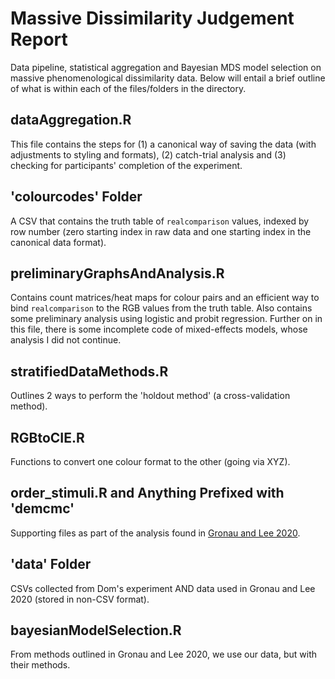 # Massive Dissimilarity Judgement Report
Data pipeline, statistical aggregation and Bayesian MDS model selection on massive phenomenological dissimilarity data.
Below will entail a brief outline of what is within each of the files/folders in the directory.

## dataAggregation.R
This file contains the steps for (1) a canonical way of saving the data (with adjustments to styling and formats), (2) catch-trial analysis and (3) checking for participants' completion of the experiment.

## 'colourcodes' Folder
A CSV that contains the truth table of `realcomparison` values, indexed by row number (zero starting index in raw data and one starting index in the canonical data format).

## preliminaryGraphsAndAnalysis.R
Contains count matrices/heat maps for colour pairs and an efficient way to bind `realcomparison` to the RGB values from the truth table.
Also contains some preliminary analysis using logistic and probit regression.
Further on in this file, there is some incomplete code of mixed-effects models, whose analysis I did not continue.

## stratifiedDataMethods.R
Outlines 2 ways to perform the 'holdout method' (a cross-validation method).

## RGBtoCIE.R
Functions to convert one colour format to the other (going via XYZ).

## order_stimuli.R and Anything Prefixed with 'demcmc'
Supporting files as part of the analysis found in [Gronau and Lee 2020](https://link.springer.com/article/10.1007/s42113-020-00082-y).

## 'data' Folder
CSVs collected from Dom's experiment AND data used in Gronau and Lee 2020 (stored in non-CSV format).

## bayesianModelSelection.R
From methods outlined in Gronau and Lee 2020, we use our data, but with their methods.



